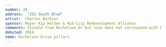 ```yaml
---
number: 20
address:  "252 South Blvd"
artist:  Charles Barbier
sponsor: Mayor Kip Holden & Mid-City Redevelopment Alliance
comments: Visible from Nicholson Dr but size does not correspond with billboards
debuted: 2014
name: Nicholson Drive pillars
---
```

